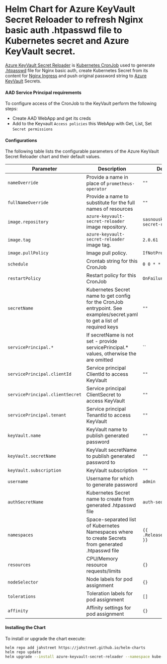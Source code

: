 # Helm Chart for Azure KeyVault Secret Reloader to refresh Nginx basic auth .htpasswd file to Kubernetes secret and Azure KeyVault secret.

[Azure KeyVault Secret Reloader]() is [Kubernetes CronJob](https://kubernetes.io/docs/concepts/workloads/controllers/cron-jobs/) used to generate [.htpasswd](https://docs.nginx.com/nginx/admin-guide/security-controls/configuring-http-basic-authentication/) file for Nginx basic auth, create Kubernetes Secret from its content for [Nginx Ingress](https://github.com/kubernetes/ingress-nginx) and push original password string to [Azure KeyVault](https://docs.microsoft.com/en-us/azure/key-vault/) Secrets.

#### AAD Service Principal requirements
To configure access of the CronJob to the KeyVault perform the following steps:
- Create AAD WebApp and get its creds
- Add to the Keyvault `Access policies` this WebApp with Get, List, Set `Secret permissions`

#### Configurations

The following table lists the configurable parameters of the Azure KeyVault Secret Reloader chart and their default values.

| Parameter | Description | Default |
| ------------------------------------ |----------------------------------------------------------------- | ------------------------------------------------------------------------------------------------------------------------------ |
| `nameOverride` | Provide a name in place of `prometheus-operator` |`""`|
| `fullNameOverride` | Provide a name to substitute for the full names of resources |`""`|
| `image.repository` | `azure-keyvault-secret-reloader` image repository. | `sasnouskikh/azkv-secret-reloader` |
| `image.tag` | `azure-keyvault-secret-reloader` image tag. | `2.0.61` |
| `image.pullPolicy` | Image pull policy. | `IfNotPresent` |
| `schedule` | Crontab string for this CronJob | `0 0 * * *` |
| `restartPolicy` | Restart policy for this CronJob | `OnFailure` |
| `secretName` | Kubernetes Secret name to get config for the CronJob entrypoint. See examples/secret.yaml to get a list of required keys | `""` |
| `servicePrincipal.*` | If secretName is not set - provide servicePrincipal.* values, otherwise the are omitted | `` |
| `servicePrincipal.clientId` | Service principal ClientId to access KeyVault | `""` |
| `servicePrincipal.clientSecret` | Service principal ClientSecret to access KeyVault | `""` |
| `servicePrincipal.tenant` | Service principal TenantId to access KeyVault | `""` |
| `keyVault.name` | KeyVault name to publish generated password | `""` |
| `keyVault.secretName` | KeyVault secretName to publish generated password to | `""` |
| `keyVault.subscription` | KeyVault subscription | `""` |
| `username` | Username for which to generate password | `admin` |
| `authSecretName` | Kubernetes Secret name to create from generated .htpasswd file | `auth-secret` |
| `namespaces` | Space-separated list of Kubernetes Namespaces where to create Secrets from generated .htpasswd file | `{{ .Release.Namespace }}` |
| `resources` | CPU/Memory resource requests/limits | `{}` |
| `nodeSelector` | Node labels for pod assignment | `{}` |
| `tolerations` | Toleration labels for pod assignment | `[]` |
| `affinity` | Affinity settings for pod assignment | `{}` |

#### Installing the Chart

To install or upgrade the chart execute:
```bash
helm repo add jahstreet https://jahstreet.github.io/helm-charts
helm repo update
helm upgrade --install azure-keyvault-secret-reloader --namespace kube-system jahstreet/azure-keyvault-secret-reloader
```